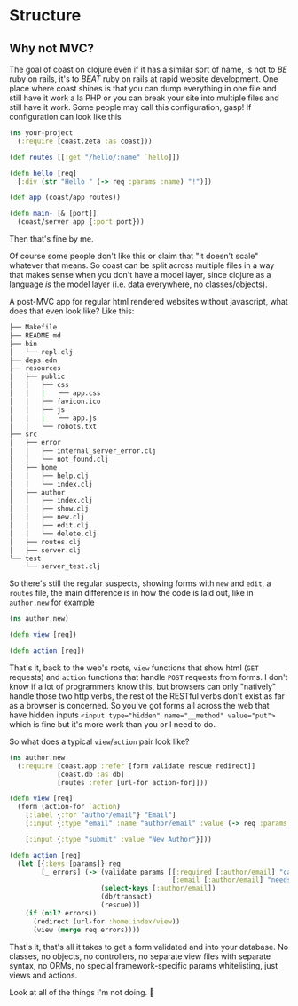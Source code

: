 # Structure

## Why not MVC?

The goal of coast on clojure even if it has a similar sort of name, is not to *BE* ruby on rails, it's to *BEAT* ruby on rails at rapid website development. One place where coast shines is that you can dump everything in one file and still have it work a la PHP or you can break your site into multiple files and still have it work. Some people may call this configuration, gasp! If configuration can look like this

```clojure
(ns your-project
  (:require [coast.zeta :as coast]))

(def routes [[:get "/hello/:name" `hello]])

(defn hello [req]
  [:div (str "Hello " (-> req :params :name) "!")])

(def app (coast/app routes))

(defn main- [& [port]]
  (coast/server app {:port port}))
```

Then that's fine by me.

Of course some people don't like this or claim that "it doesn't scale" whatever that means. So coast can be split across multiple files in a way that makes sense when you don't have a model layer, since clojure as a language *is* the model layer (i.e. data everywhere, no classes/objects).

A post-MVC app for regular html rendered websites without javascript, what does that even look like? Like this:

```bash
├── Makefile
├── README.md
├── bin
│   └── repl.clj
├── deps.edn
├── resources
│   ├── public
│   │   ├── css
│   │   |   └── app.css
│   │   ├── favicon.ico
│   │   ├── js
│   │   |   └── app.js
│   │   └── robots.txt
├── src
│   ├── error
│   │   ├── internal_server_error.clj
│   │   └── not_found.clj
│   ├── home
│   │   ├── help.clj
│   │   └── index.clj
│   ├── author
│   │   ├── index.clj
│   │   ├── show.clj
│   │   ├── new.clj
│   │   ├── edit.clj
│   │   └── delete.clj
│   ├── routes.clj
│   ├── server.clj
└── test
    └── server_test.clj
```

So there's still the regular suspects, showing forms with `new` and `edit`, a `routes` file, the main difference is in how the code is laid out, like in `author.new` for example

```clojure
(ns author.new)

(defn view [req])

(defn action [req])
```

That's it, back to the web's roots, `view` functions that show html (`GET` requests) and `action` functions that handle `POST` requests from forms. I don't know if a lot of programmers know this, but browsers can only "natively" handle those two http verbs, the rest of the RESTful verbs don't exist as far as a browser is concerned. So you've got forms all across the web that have hidden inputs `<input type="hidden" name="__method" value="put">` which is fine but it's more work than you or I need to do.

So what does a typical `view`/`action` pair look like?

```clojure
(ns author.new
  (:require [coast.app :refer [form validate rescue redirect]]
            [coast.db :as db]
            [routes :refer [url-for action-for]]))

(defn view [req]
  (form (action-for `action)
    [:label {:for "author/email"} "Email"]
    [:input {:type "email" :name "author/email" :value (-> req :params :author/email)}]

    [:input {:type "submit" :value "New Author"}]))

(defn action [req]
  (let [{:keys [params]} req
        [_ errors] (-> (validate params [[:required [:author/email] "can't be blank"
                                         [:email [:author/email] "needs to be an email"]]])
                       (select-keys [:author/email])
                       (db/transact)
                       (rescue))]
    (if (nil? errors))
      (redirect (url-for :home.index/view))
      (view (merge req errors))))
```

That's it, that's all it takes to get a form validated and into your database. No classes, no objects, no controllers, no separate view files with separate syntax, no ORMs, no special framework-specific params whitelisting, just views and actions.

Look at all of the things I'm not doing. 🚗
